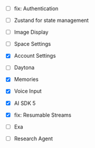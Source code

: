 - [ ] fix: Authentication
- [ ] Zustand for state management
- [ ] Image Display
- [ ] Space Settings
- [x] Account Settings
- [ ] Daytona
- [x] Memories
- [x] Voice Input
- [x] AI SDK 5
- [x] fix: Resumable Streams
- [ ] Exa

- [ ] Research Agent
